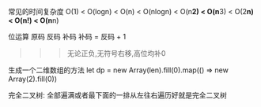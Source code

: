 常见的时间复杂度
O(1) < O(logn) < O(n) < O(nlogn) < O(n**2) < O(n**3) < O(2**n) < O(n!) < O(n**n)


位运算
原码  反码  补码
补码 = 反码 + 1

>>>无论正负,无符号右移,高位均补0


生成一个二维数组的方法
     let dp = new Array(len).fill(0).map(() => new Array(2).fill(0))

完全二叉树: 全部遍满或者最下面的一排从左往右遍历好就是完全二叉树
